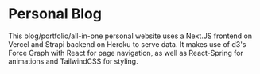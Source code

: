 # Personal Blog

This blog/portfolio/all-in-one personal website uses a Next.JS frontend on Vercel and Strapi backend on Heroku to serve data. It makes use of d3's Force Graph with React for page navigation, as well as React-Spring for animations and TailwindCSS for styling.
